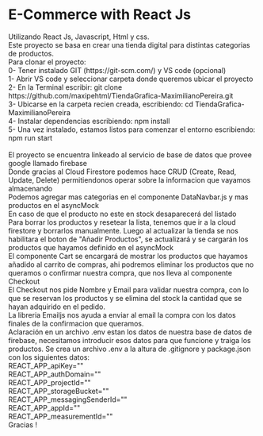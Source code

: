 
<h1>E-Commerce with React Js</h1>
Utilizando React Js, Javascript, Html y css. <br>
Este proyecto se basa en crear una tienda digital para distintas categorias de productos. <br>
Para clonar el proyecto: <br>
0- Tener instalado GIT (https://git-scm.com/) y VS code (opcional)  <br>
1- Abrir VS code y seleccionar carpeta donde queremos ubicar el proyecto <br>
2- En la Terminal escribir: git clone https://github.com/maxipehtml/TiendaGrafica-MaximilianoPereira.git <br>
3- Ubicarse en la carpeta recien creada, escribiendo: cd TiendaGrafica-MaximilianoPereira <br>
4- Instalar dependencias escribiendo: npm install <br>
5- Una vez instalado, estamos listos para comenzar el entorno escribiendo: npm run start <br>
 <br>
El proyecto se encuentra linkeado al servicio de base de datos que provee google llamado firebase<br>
Donde gracias al Cloud Firestore podemos hace CRUD (Create, Read, Update, Delete) permitiendonos operar sobre la informacion que vayamos almacenando<br>
Podemos agregar mas categorias en el componente DataNavbar.js y mas productos en el asyncMock<br>
En caso de que el producto no este en stock desaparecerá del listado<br>
Para borrar los productos y resetear la lista, tenemos que ir a la cloud firestore y borrarlos manualmente. Luego al actualizar la tienda se nos habilitara el boton de "Añadir Productos", se actualizará y se cargarán los productos que hayamos definido en el asyncMock<br>
El componente Cart se encargará de mostrar los productos que hayamos añadido al carrito de compras, ahi podremos eliminar los productos que no queramos o confirmar nuestra compra, que nos lleva al componente Checkout<br>
El Checkout nos pide Nombre y Email para validar nuestra compra, con lo que se reservan los productos y se elimina del stock la cantidad que se hayan adquirido en el pedido.<br>
La libreria Emailjs nos ayuda a enviar al email la compra con los datos finales de la confirmacion que queramos.<br>
Aclaración en un archivo .env estan los datos de nuestra base de datos de firebase, necesitamos introducir esos datos para que funcione y traiga los productos. Se crea un archivo .env a la altura de .gitignore y package.json con los siguientes datos:<br>
REACT_APP_apiKey=""<br>
REACT_APP_authDomain=""<br>
REACT_APP_projectId=""<br>
REACT_APP_storageBucket=""<br>
REACT_APP_messagingSenderId=""<br>
REACT_APP_appId=""<br>
REACT_APP_measurementId=""<br>
Gracias !




